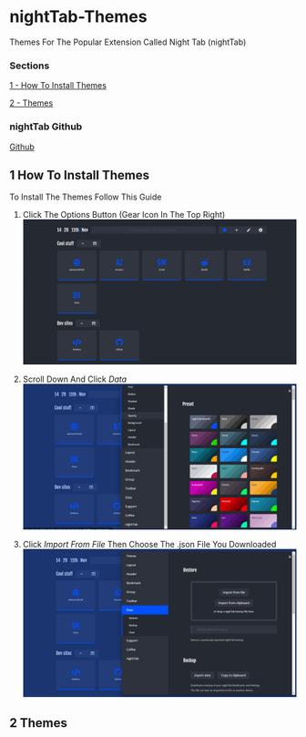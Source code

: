# nightTab-Themes
Themes For The Popular Extension Called Night Tab (nightTab)

### Sections
[1 - How To Install Themes](#1-how-to-install-themes)

[2 - Themes](#2-themes)

### nightTab Github
[Github](https://github.com/zombieFox/nightTab)

## 1 How To Install Themes
To Install The Themes Follow This Guide

1. Click The Options Button (Gear Icon In The Top Right)
![Not Loaded](/Tutorial/1.PNG)

2. Scroll Down And Click *Data*
![Not Loaded](/Tutorial/2.PNG)

3. Click *Import From File* Then Choose The .json File You Downloaded 
![Not Loaded](/Tutorial/3.PNG)

## 2 Themes
